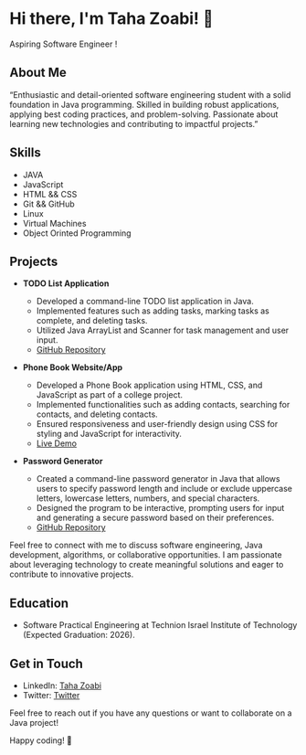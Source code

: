 # Hi there, I'm Taha Zoabi! 👋

Aspiring Software Engineer !

## About Me

“Enthusiastic and detail-oriented software engineering student with a solid foundation in Java programming. Skilled in building robust applications, applying best coding practices, and problem-solving. Passionate about learning new technologies and contributing to impactful projects.”
## Skills

- JAVA
- JavaScript
- HTML && CSS
- Git && GitHub
- Linux
- Virtual Machines
- Object Orinted Programming

## Projects

- **TODO List Application**
  - Developed a command-line TODO list application in Java.
  - Implemented features such as adding tasks, marking tasks as complete, and deleting tasks.
  - Utilized Java ArrayList and Scanner for task management and user input.
  - [GitHub Repository](https://github.com/TahaZoabi/JAVA-TODO)

- **Phone Book Website/App**
  - Developed a Phone Book application using HTML, CSS, and JavaScript as part of a college project.
  - Implemented functionalities such as adding contacts, searching for contacts, and deleting contacts.
  - Ensured responsiveness and user-friendly design using CSS for styling and JavaScript for interactivity.
  - [Live Demo](https://tahazoabi.github.io/Phone-Book/)

- **Password Generator**
  - Created a command-line password generator in Java that allows users to specify password length and include or exclude uppercase letters, lowercase letters, numbers, and special characters.
  - Designed the program to be interactive, prompting users for input and generating a secure password based on their preferences.
  - [GitHub Repository](https://github.com/TahaZoabi/Password-Generator)

Feel free to connect with me to discuss software engineering, Java development, algorithms, or collaborative opportunities. I am passionate about leveraging technology to create meaningful solutions and eager to contribute to innovative projects.

## Education

-  Software Practical Engineering at Technion Israel Institute of Technology (Expected Graduation: 2026).

## Get in Touch

- LinkedIn: [Taha Zoabi](https://www.linkedin.com/in/tahazoabi/)
- Twitter: [Twitter](https://x.com/dev_range)


Feel free to reach out if you have any questions or want to collaborate on a Java project!

Happy coding! 🚀
